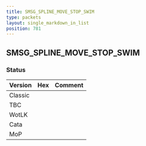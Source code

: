 ```yaml
---
title: SMSG_SPLINE_MOVE_STOP_SWIM
type: packets
layout: single_markdown_in_list
position: 781
---
```


## SMSG_SPLINE_MOVE_STOP_SWIM

### Status

Version    | Hex        | Comment
---------- | ---------- | ---------- 
Classic    |            |
TBC        |            |
WotLK      |            |
Cata       |            |
MoP        |            |